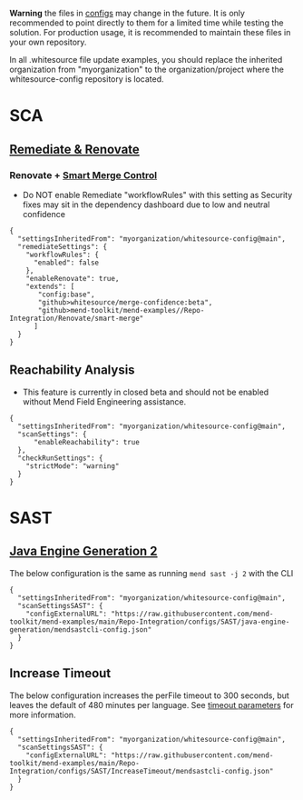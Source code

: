 **Warning** the files in [configs](./) may change in the future.  It is only recommended to point directly to them for a limited time while testing the solution.  For production usage, it is recommended to maintain these files in your own repository.

In all .whitesource file update examples, you should replace the inherited organization from "myorganization" to the organization/project where the whitesource-config repository is located.

# SCA
## [Remediate & Renovate](https://docs.mend.io/bundle/integrations/page/mend_remediate_and_renovate.html)

### Renovate + [Smart Merge Control](https://docs.mend.io/bundle/integrations/page/boost_your_pull_request_confidence_using_mend_renovate_s_smart_merge_control.html)
- Do NOT enable Remediate "workflowRules" with this setting as Security fixes may sit in the dependency dashboard due to low and neutral confidence
```
{
  "settingsInheritedFrom": "myorganization/whitesource-config@main",
  "remediateSettings": {
    "workflowRules": {
      "enabled": false
    },
    "enableRenovate": true,
    "extends": [
       "config:base",
       "github>whitesource/merge-confidence:beta",
       "github>mend-toolkit/mend-examples//Repo-Integration/Renovate/smart-merge"
      ]
  }
}
```
## Reachability Analysis
- This feature is currently in closed beta and should not be enabled without Mend Field Engineering assistance.
```
{
  "settingsInheritedFrom": "myorganization/whitesource-config@main",
  "scanSettings": {
      "enableReachability": true
  },
  "checkRunSettings": {
    "strictMode": "warning"
  }
}
```

# SAST
## [Java Engine Generation 2](https://docs.mend.io/bundle/integrations/page/configure_the_mend_cli_for_sast.html#Mend-CLI-SAST---General-scan-parameters)
The below configuration is the same as running ```mend sast -j 2``` with the CLI
```
{
  "settingsInheritedFrom": "myorganization/whitesource-config@main",
  "scanSettingsSAST": {
    "configExternalURL": "https://raw.githubusercontent.com/mend-toolkit/mend-examples/main/Repo-Integration/configs/SAST/java-engine-generation/mendsastcli-config.json"
  }
}
```
## Increase Timeout
The below configuration increases the perFile timeout to 300 seconds, but leaves the default of 480 minutes per language.  See [timeout parameters](https://docs.mend.io/bundle/mend_sast/page/cli_parameters.html#Timeouts) for more information.
```
{
  "settingsInheritedFrom": "myorganization/whitesource-config@main",
  "scanSettingsSAST": {
    "configExternalURL": "https://raw.githubusercontent.com/mend-toolkit/mend-examples/main/Repo-Integration/configs/SAST/IncreaseTimeout/mendsastcli-config.json"
  }
}
```
